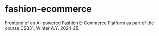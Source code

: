 # fashion-ecommerce  
Frontend of an AI-powered Fashion E-Commerce Platform as part of the course CS331, Winter A.Y. 2024-25.
